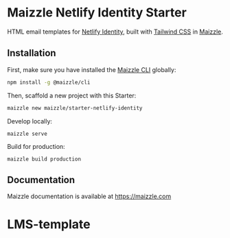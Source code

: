 # Maizzle Netlify Identity Starter

HTML email templates for [Netlify Identity](https://www.netlify.com/docs/identity/), built with [Tailwind CSS](https://tailwindcss.com/) in [Maizzle](https://maizzle.com).

## Installation

First, make sure you have installed the [Maizzle CLI](https://maizzle.com/docs/installation/#install-the-cli-globally) globally:

```sh
npm install -g @maizzle/cli
```

Then, scaffold a new project with this Starter:

```sh
maizzle new maizzle/starter-netlify-identity
```

Develop locally:

```
maizzle serve
```

Build for production:

```
maizzle build production
```

## Documentation

Maizzle documentation is available at https://maizzle.com
# LMS-template
